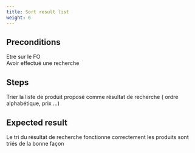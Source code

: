 ```yaml
---
title: Sort result list
weight: 6
---
```


## Preconditions

Etre sur le FO\
Avoir effectué une recherche
## Steps

Trier la liste de produit proposé comme résultat de recherche ( ordre alphabétique, prix ...)

## Expected result

Le tri du résultat de recherche fonctionne correctement les produits sont triés de la bonne façon

